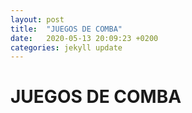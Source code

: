```yaml
---
layout: post
title:  "JUEGOS DE COMBA"
date:   2020-05-13 20:09:23 +0200
categories: jekyll update
---
```


# JUEGOS DE COMBA
